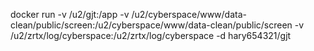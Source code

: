 docker run -v /u2/gjt:/app -v /u2/cyberspace/www/data-clean/public/screen:/u2/cyberspace/www/data-clean/public/screen -v /u2/zrtx/log/cyberspace:/u2/zrtx/log/cyberspace -d hary654321/gjt 